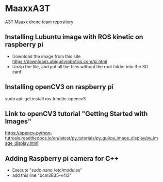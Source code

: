# MaaxxA3T
A3T Maaxx drone team repository

## Installing Lubuntu image with ROS kinetic on raspberry pi
* Download the image from this site
https://downloads.ubiquityrobotics.com/pi.html
* Unzip the file, and put all the files without the root folder into the SD card

## Installing openCV3 on raspberry pi 
sudo apt-get install ros-kinetic-opencv3

## Link to openCV3 tutorial "Getting Started with Images"
https://opencv-python-tutroals.readthedocs.io/en/latest/py_tutorials/py_gui/py_image_display/py_image_display.html

## Adding Raspberry pi camera for C++
* Execute "sudo nano /etc/modules"
* add this line "bcm2835-v4l2"

